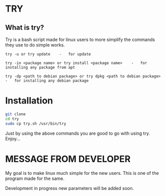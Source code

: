 # TRY
## What is try?
Try is a bash script made for linux users to more simplify the commands they use to do simple works.
```
try -u or try update    -   for update
    
try -in <package name> or try install <package name>    -   for installing any package from apt

try -dp <path to debian package> or try dpkg <path to debian package>   -   for installing any debian package
```

# Installation

```bash
git clone 
cd try
sudo cp try.sh /usr/bin/try
```

Just by using the above commands you are good to go with using try. Enjoy...

# MESSAGE FROM DEVELOPER
My goal is to make linux much simple for the new users. This is one of the program made for the same.

Development in progress new parameters will be added soon.
